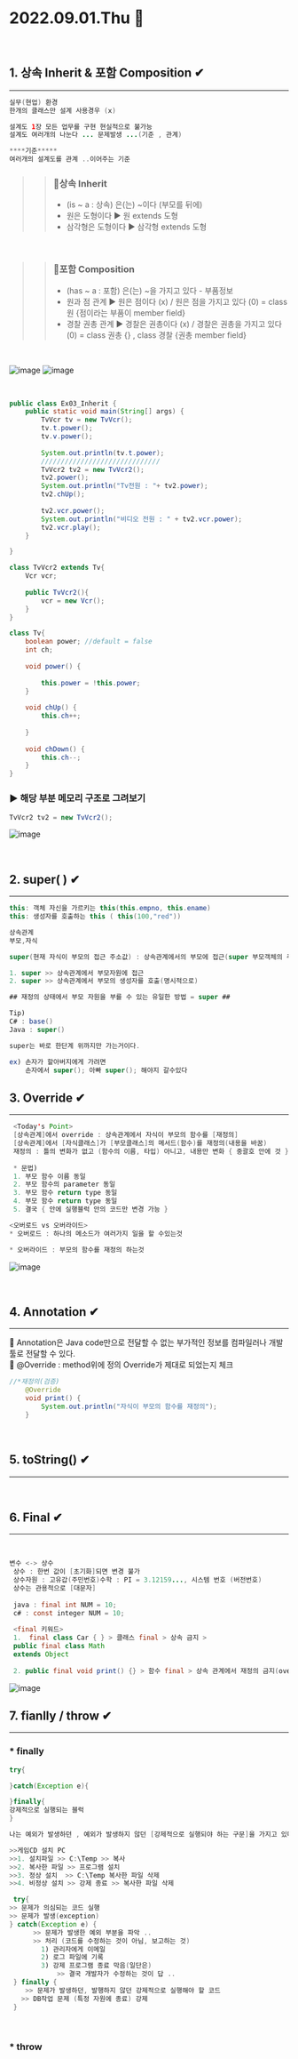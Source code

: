 # 2022.09.01.Thu 📅
<br>

## 1. 상속 Inherit & 포함 Composition ✔
-----------------------------
```java
실무(현업) 환경
한개의 클래스만 설계 사용경우 (x)

설계도 1장 모든 업무를 구현 현실적으로 불가능 
설계도 여러개의 나눈다 ... 문제발생 ...(기준 , 관계)

****기준*****
여러개의 설계도를 관계 ..이어주는 기준

```

>>### 🔔상속 Inherit 
>>* (is ~ a : 상속) 은(는) ~이다 (부모를 뒤에)
>>* 원은 도형이다 ▶ 원 extends 도형
>>* 삼각형은 도형이다 ▶ 삼각형 extends 도형

<br>

>>### 🔔포함 Composition
>>* (has ~ a : 포함) 은(는) ~을 가지고 있다 - 부품정보
>>* 원과 점 관계 ▶ 원은 점이다 (x) / 원은 점을 가지고 있다 (0) = class 원 {점이라는 부품이 member field}
>>* 경찰 권총 관계 ▶ 경찰은 권총이다 (x) / 경찰은 권총을 가지고 있다 (0) = class 권총 {} , class 경찰 {권총 member field}

<br>

![image](http://www.tcpschool.com/lectures/img_java_inheritance_diagram.png)
![image](https://dthumb-phinf.pstatic.net/?src=%22http%3A%2F%2Fcafeptthumb2.phinf.naver.net%2F20160722_256%2Fi7027_1469158489785sypBV_PNG%2F3.PNG%3Ftype%3Dw740%22&type=cafe_wa740)

<br>



```java
public class Ex03_Inherit {
	public static void main(String[] args) {
		TvVcr tv = new TvVcr();
		tv.t.power();
		tv.v.power();
		
		System.out.println(tv.t.power);
		//////////////////////////////
		TvVcr2 tv2 = new TvVcr2();
		tv2.power();
		System.out.println("Tv전원 : "+ tv2.power);
		tv2.chUp();
		
		tv2.vcr.power();
		System.out.println("비디오 전원 : " + tv2.vcr.power);
		tv2.vcr.play();
	}

}
```
```java
class TvVcr2 extends Tv{
	Vcr vcr;
	
	public TvVcr2(){
		vcr = new Vcr();		
	}
}
```
```java
class Tv{
	boolean power; //default = false
	int ch;
	
	void power() {
		
		this.power = !this.power;
	}
	
	void chUp() {
		this.ch++;
		
	}
	
	void chDown() {
		this.ch--;
	}
}
```
 ### ▶ 해당 부분 메모리 구조로 그려보기
```java 
TvVcr2 tv2 = new TvVcr2(); 
```

![image](https://user-images.githubusercontent.com/111114507/187879739-9dae329c-70d3-41ba-9b8f-b7aac7e8f136.png)

<br>

## 2. super( ) ✔
---------------

```java
this: 객체 자신을 가르키는 this(this.empno, this.ename)
this: 생성자를 호출하는 this ( this(100,"red"))

상속관계
부모,자식

super(현재 자식이 부모의 접근 주소값) : 상속관계에서의 부모에 접근(super 부모객체의 주소값)

1. super >> 상속관계에서 부모자원에 접근
2. super >> 상속관계에서 부모의 생성자를 호출(명시적으로)

## 재정의 상태에서 부모 자원을 부를 수 있는 유일한 방법 = super ##

Tip)
C# : base()
Java : super()

super는 바로 한단계 위까지만 가는거이다.

ex) 손자가 할아버지에게 가려면
    손자에서 super(); 아빠 super(); 해야지 갈수있다
```


## 3. Override ✔
------------------
```java
 <Today's Point>
 [상속관계]에서 override : 상속관계에서 자식이 부모의 함수를 [재정의]
 [상속관계]에서 [자식클래스]가 [부모클래스]의 메서드(함수)를 재정의(내용을 바꿈)
 재정의 : 틀의 변화가 없고 (함수의 이름, 타입) 아니고, 내용만 변화 { 중괄호 안에 것 }
 
 * 문법)
 1. 부모 함수 이름 동일
 2. 부모 함수의 parameter 동일
 3. 부모 함수 return type 동일 
 4. 부모 함수 return type 동일
 5. 결국 { 안에 실행블럭 안의 코드만 변경 가능 }
```

```java
<오버로드 vs 오버라이드>
* 오버로드 : 하나의 메소드가 여러가지 일을 할 수있는것

* 오버라이드 : 부모의 함수를 재정의 하는것
```
![image](https://1.bp.blogspot.com/-mcytVS6SIqE/VJU6HxvD7iI/AAAAAAAACOc/nG02KqkDOoc/w1200-h630-p-k-no-nu/Difference%2Bbetween%2Bmethod%2Boverloading%2Band%2Boverriding%2Bin%2BJava.gif)

<br>

## 4. Annotation ✔
-----------------
🔔 Annotation은 Java code만으로 전달할 수 없는 부가적인 정보를 컴파일러나 개발툴로 전달할 수 있다.  
🔔 @Override :  method위에 정의 Override가 제대로 되었는지 체크
```java
//*재정의(검증)
	@Override
	void print() {
		System.out.println("자식이 부모의 함수를 재정의");	
	}
```

<br>

## 5. toString() ✔
-----------------

<br>

## 6. Final ✔
----------------

<br>

```java
변수 <-> 상수
 상수 : 한번 값이 [초기화]되면 변경 불가
 상수자원 : 고유갑(주민번호)수학 : PI = 3.12159..., 시스템 번호 (버전번호)
 상수는 관용적으로 [대문자]
  
 java : final int NUM = 10;
 c# : const integer NUM = 10;
  
 <final 키워드>
 1.  final class Car { } > 클래스 final > 상속 금지 >
 public final class Math
 extends Object
 
 2. public final void print() {} > 함수 final > 상속 관계에서 재정의 금지(override) 금지

```

![image](https://dotnettutorials.net/wp-content/uploads/2020/08/What-is-Java-Final-Keyword.png)


## 7. fianlly / throw ✔
-----------------------------
### * finally
```java
try{

}catch(Exception e){

}finally{
강제적으로 실행되는 블럭
}
```
```java
나는 예외가 발생하던 , 예외가 발생하지 않던 [강제적으로 실행되야 하는 구문]을 가지고 있다

>>게임CD 설치 PC
>>1. 설치파일 >> C:\Temp >> 복사
>>2. 복사한 파일 >> 프로그램 설치
>>3. 정상 설치  >> C:\Temp 복사한 파일 삭제
>>4. 비정상 설치 >> 강제 종료 >> 복사한 파일 삭제
```
```java
 try{
>> 문제가 의심되는 코드 실행
>> 문제가 발생(exception)
} catch(Exception e) {
 	  >> 문제가 발생한 예외 부분을 파악 ..
 	  >> 처리 (코드를 수정하는 것이 아님, 보고하는 것)
 		1) 관리자에게 이메일
 		2) 로그 파일에 기록
 		3) 강제 프로그램 종료 막음(일단은)
 			>> 결국 개발자가 수정하는 것이 답 .. 
 } finally {
 	>> 문제가 발생하던, 발행하지 않던 강제적으로 실행해야 할 코드
   >> DB작업 문제 (특정 자원에 종료) 강제
 }
```
<br>

### * throw

